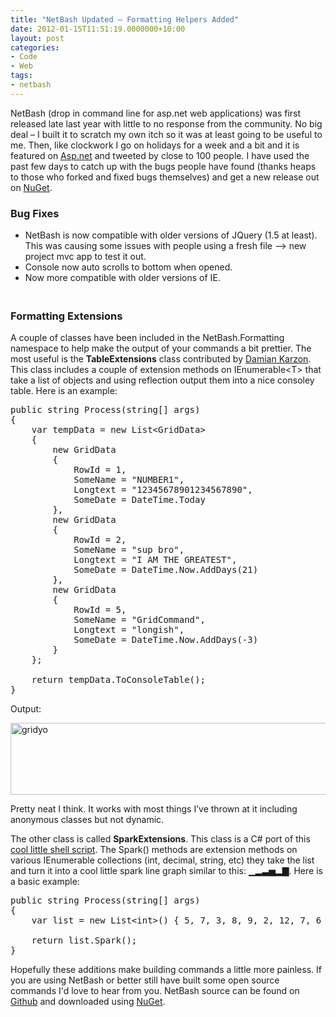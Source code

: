 ```yaml
---
title: "NetBash Updated – Formatting Helpers Added"
date: 2012-01-15T11:51:19.0000000+10:00
layout: post
categories:
- Code
- Web
tags:
- netbash
---
```


<p>NetBash (drop in command line for asp.net web applications) was first released late last year with little to no response from the community. No big deal – I built it to scratch my own itch so it was at least going to be useful to me. Then, like clockwork I go on holidays for a week and a bit and it is featured on <a href="http://asp.net" target="_blank">Asp.net</a> and tweeted by close to 100 people. I have used the past few days to catch up with the bugs people have found (thanks heaps to those who forked and fixed bugs themselves) and get a new release out on <a href="http://nuget.org/packages/NetBash" target="_blank">NuGet</a>.</p> <h3>Bug Fixes</h3> <p> <ul> <li>NetBash is now compatible with older versions of JQuery (1.5 at least). This was causing some issues with people using a fresh file –&gt; new project mvc app to test it out.  <li>Console now auto scrolls to bottom when opened.  <li>Now more compatible with older versions of IE.</li></ul> <h3 style="padding-top: 20px">Formatting Extensions</h3> <p>A couple of classes have been included in the NetBash.Formatting namespace to help make the output of your commands a bit prettier. The most useful is the <strong>TableExtensions</strong> class contributed by <a href="https://twitter.com/#!/d1k_is" target="_blank">Damian Karzon</a>. This class includes a couple of extension methods on IEnumerable&lt;T&gt; that take a list of objects and using reflection output them into a nice consoley table. Here is an example:</p>

<pre class="prettyprint">public string Process(string[] args)
{
    var tempData = new List&lt;GridData&gt;
    {
        new GridData
        {
            RowId = 1,
            SomeName = "NUMBER1",
            Longtext = "12345678901234567890",
            SomeDate = DateTime.Today
        },
        new GridData
        {
            RowId = 2,
            SomeName = "sup bro",
            Longtext = "I AM THE GREATEST",
            SomeDate = DateTime.Now.AddDays(21)
        },
        new GridData
        {
            RowId = 5,
            SomeName = "GridCommand",
            Longtext = "longish",
            SomeDate = DateTime.Now.AddDays(-3)
        }
    };

    return tempData.ToConsoleTable();
}</pre>
<p>Output:</p>
<p><a href="http://lukencode.com/wp-content/uploads/2012/01/gridyo.png"><img style="background-image: none; border-right-width: 0px; padding-left: 0px; padding-right: 0px; display: inline; border-top-width: 0px; border-bottom-width: 0px; border-left-width: 0px; padding-top: 0px" title="gridyo" border="0" alt="gridyo" src="http://lukencode.com/wp-content/uploads/2012/01/gridyo_thumb.png" width="624" height="115"></a></p>
<p>Pretty neat I think. It works with most things I’ve thrown at it including anonymous classes but not dynamic.</p>
<p>The other class is called <strong>SparkExtensions</strong>. This class is a C# port of this <a href="https://github.com/holman/spark" target="_blank">cool little shell script</a>. The Spark() methods are extension methods on various IEnumerable collections (int, decimal, string, etc) they take the list and turn it into a cool little spark line graph similar to this: ▁▂▃▅▂▇. Here is a basic example:</p>

<pre class="prettyprint">
public string Process(string[] args)
{
    var list = new List&lt;int&gt;() { 5, 7, 3, 8, 9, 2, 12, 7, 6 };

    return list.Spark();
}
</pre>

<p>Hopefully these additions make building commands a little more painless. If you are using NetBash or better still have built some open source commands I'd love to hear from you. NetBash source can be found on <a href="https://github.com/lukencode/NetBash" target="_blank">Github</a> and downloaded using <a href="http://nuget.org/packages/NetBash" target="_blank">NuGet</a>.</p>